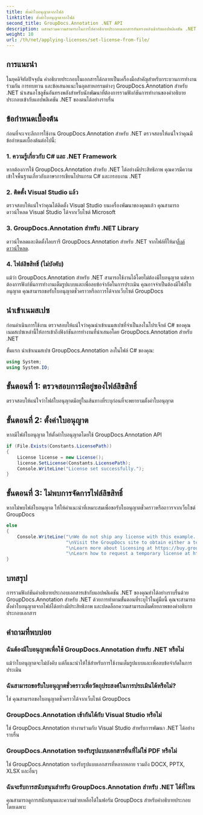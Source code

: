 ```yaml
---
title: ตั้งค่าใบอนุญาตจากไฟล์
linktitle: ตั้งค่าใบอนุญาตจากไฟล์
second_title: GroupDocs.Annotation .NET API
description: ผสานรวมความสามารถในการใส่คำอธิบายประกอบเอกสารอันทรงพลังเข้ากับแอปพลิเคชัน .NET ของคุณได้อย่างราบรื่นด้วย GroupDocs.Annotation สำหรับ .NET
weight: 10
url: /th/net/applying-licenses/set-license-from-file/
---
```

## การแนะนำ
ในยุคดิจิทัลปัจจุบัน คำอธิบายประกอบในเอกสารได้กลายเป็นเครื่องมือสำคัญสำหรับกระบวนการทำงานร่วมกัน การทบทวน และข้อเสนอแนะในอุตสาหกรรมต่างๆ GroupDocs.Annotation สำหรับ .NET นำเสนอโซลูชันอันทรงพลังสำหรับนักพัฒนาที่ต้องการรวมฟังก์ชันการทำงานของคำอธิบายประกอบเข้ากับแอปพลิเคชัน .NET ของตนได้อย่างราบรื่น
## ข้อกำหนดเบื้องต้น
ก่อนที่จะเจาะลึกการใช้งาน GroupDocs.Annotation สำหรับ .NET ตรวจสอบให้แน่ใจว่าคุณมีข้อกำหนดเบื้องต้นต่อไปนี้:
### 1. ความรู้เกี่ยวกับ C# และ .NET Framework
หากต้องการใช้ GroupDocs.Annotation สำหรับ .NET ได้อย่างมีประสิทธิภาพ คุณควรมีความเข้าใจพื้นฐานเกี่ยวกับภาษาการเขียนโปรแกรม C# และกรอบงาน .NET
### 2. ติดตั้ง Visual Studio แล้ว
ตรวจสอบให้แน่ใจว่าคุณได้ติดตั้ง Visual Studio บนเครื่องพัฒนาของคุณแล้ว คุณสามารถดาวน์โหลด Visual Studio ได้จากเว็บไซต์ Microsoft
### 3. GroupDocs.Annotation สำหรับ .NET Library
 ดาวน์โหลดและติดตั้งไลบรารี GroupDocs.Annotation สำหรับ .NET จากไฟล์ที่ให้มา[ลิ้งค์ดาวน์โหลด](https://releases.groupdocs.com/annotation/net/).
### 4. ไฟล์ลิขสิทธิ์ (ไม่บังคับ)
แม้ว่า GroupDocs.Annotation สำหรับ .NET สามารถใช้งานได้โดยไม่ต้องมีใบอนุญาต แต่หากต้องการฟังก์ชันการทำงานเต็มรูปแบบและเพื่อลบข้อจำกัดในการประเมิน คุณอาจจำเป็นต้องมีไฟล์ใบอนุญาต คุณสามารถขอรับใบอนุญาตชั่วคราวหรือถาวรได้จากเว็บไซต์ GroupDocs

## นำเข้าเนมสเปซ
ก่อนดำเนินการใช้งาน ตรวจสอบให้แน่ใจว่าคุณนำเข้าเนมสเปซที่จำเป็นลงในโปรเจ็กต์ C# ของคุณ เนมสเปซเหล่านี้ให้การเข้าถึงฟังก์ชันการทำงานที่นำเสนอโดย GroupDocs.Annotation สำหรับ .NET

ขั้นแรก นำเข้าเนมสเปซ GroupDocs.Annotation ลงในไฟล์ C# ของคุณ:
```csharp
using System;
using System.IO;
```
## ขั้นตอนที่ 1: ตรวจสอบการมีอยู่ของไฟล์ลิขสิทธิ์
ตรวจสอบให้แน่ใจว่าไฟล์ใบอนุญาตมีอยู่ในเส้นทางที่ระบุก่อนที่จะพยายามตั้งค่าใบอนุญาต
## ขั้นตอนที่ 2: ตั้งค่าใบอนุญาต
หากมีไฟล์ใบอนุญาต ให้ตั้งค่าใบอนุญาตโดยใช้ GroupDocs.Annotation API
```csharp
if (File.Exists(Constants.LicensePath))
{
    License license = new License();
    license.SetLicense(Constants.LicensePath);
    Console.WriteLine("License set successfully.");
}
```
## ขั้นตอนที่ 3: ไม่พบการจัดการไฟล์ลิขสิทธิ์
หากไม่พบไฟล์ใบอนุญาต ให้ให้คำแนะนำที่เหมาะสมเพื่อขอรับใบอนุญาตชั่วคราวหรือถาวรจากเว็บไซต์ GroupDocs
```csharp
else
{
    Console.WriteLine("\nWe do not ship any license with this example. " +
                      "\nVisit the GroupDocs site to obtain either a temporary or permanent license. " +
                      "\nLearn more about licensing at https://buy.groupdocs.com/faqs/licensing -
                      "\nLearn how to request a temporary license at https://buy.groupdocs.com/temporary-license");
}
```

## บทสรุป
การรวมฟังก์ชันคำอธิบายประกอบเอกสารเข้ากับแอปพลิเคชัน .NET ของคุณทำได้อย่างราบรื่นด้วย GroupDocs.Annotation สำหรับ .NET ด้วยการทำตามขั้นตอนที่ระบุไว้ในคู่มือนี้ คุณจะสามารถตั้งค่าใบอนุญาตจากไฟล์ได้อย่างมีประสิทธิภาพ และปลดล็อกความสามารถเต็มศักยภาพของคำอธิบายประกอบเอกสาร
## คำถามที่พบบ่อย
### ฉันต้องมีใบอนุญาตเพื่อใช้ GroupDocs.Annotation สำหรับ .NET หรือไม่
แม้ว่าใบอนุญาตจะไม่บังคับ แต่ก็แนะนำให้ใช้สำหรับการใช้งานเต็มรูปแบบและเพื่อลบข้อจำกัดในการประเมิน
### ฉันสามารถขอรับใบอนุญาตชั่วคราวเพื่อวัตถุประสงค์ในการประเมินได้หรือไม่?
ใช่ คุณสามารถขอใบอนุญาตชั่วคราวได้จากเว็บไซต์ GroupDocs
### GroupDocs.Annotation เข้ากันได้กับ Visual Studio หรือไม่
ใช่ GroupDocs.Annotation ทำงานร่วมกับ Visual Studio สำหรับการพัฒนา .NET ได้อย่างราบรื่น
### GroupDocs.Annotation รองรับรูปแบบเอกสารอื่นที่ไม่ใช่ PDF หรือไม่
ใช่ GroupDocs.Annotation รองรับรูปแบบเอกสารที่หลากหลาย รวมถึง DOCX, PPTX, XLSX และอื่นๆ
### ฉันจะรับการสนับสนุนสำหรับ GroupDocs.Annotation สำหรับ .NET ได้ที่ไหน
คุณสามารถดูการสนับสนุนและความช่วยเหลือได้ในฟอรัม GroupDocs สำหรับคำอธิบายประกอบโดยเฉพาะ